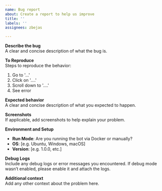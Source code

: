 ```yaml
---
name: Bug report
about: Create a report to help us improve
title: ''
labels: ''
assignees: zbejas

---
```


**Describe the bug**  
A clear and concise description of what the bug is.

**To Reproduce**  
Steps to reproduce the behavior:  
1. Go to '...'  
2. Click on '....'  
3. Scroll down to '....'  
4. See error

**Expected behavior**  
A clear and concise description of what you expected to happen.

**Screenshots**  
If applicable, add screenshots to help explain your problem.

**Environment and Setup**  
- **Run Mode**: Are you running the bot via Docker or manually?  
- **OS**: [e.g. Ubuntu, Windows, macOS]  
- **Version**: [e.g. 1.0.0, etc.]

**Debug Logs**  
Include any debug logs or error messages you encountered. If debug mode wasn’t enabled, please enable it and attach the logs.

**Additional context**  
Add any other context about the problem here.
